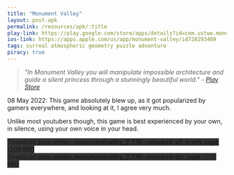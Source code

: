 ```yaml
---
title: "Monument Valley"
layout: post-apk
permalink: /resources/apk/:title
play-link: https://play.google.com/store/apps/details?id=com.ustwo.monumentvalley
ios-link: https://apps.apple.com/us/app/monument-valley/id728293409
tags: surreal atmospheric geometry puzzle adventure
piracy: true
---
```


> _"In Monument Valley you will manipulate impossible architecture and guide a silent princess through a stunningly beautiful world." - <a href="https://play.google.com/store/apps/details?id=com.ustwo.monumentvalley" target="_blank">Play Store</a>_

<span class="timestamp">08 May 2022:</span> This game absolutely blew up, as it got popularized by gamers everywhere, and looking at it, I agree very much. 

Unlike most youtubers though, this game is best experienced by your own, in silence, using your own voice in your head.

<div class="text-center">
    <a class="btn btn-dark btn-block w-100" onclick='apk("com.ustwo.monumentvalley_2.7.16-unlocked-all-levels.xapk")' style="text-decoration: none; background-color: #333;"> Download <b>com.ustwo.monumentvalley_2.7.16-unlocked-all-levels.xapk</b> (208 MB)</a><br>
    <a class="btn btn-dark btn-block w-100" onclick='apk("com.ustwo.monumentvalley_2.7.16-unlocked-dlc.xapk")' style="text-decoration: none; background-color: #333;"> Download <b>com.ustwo.monumentvalley_2.7.16-unlocked-dlc.xapk</b> (208 MB)</a>
</div>

